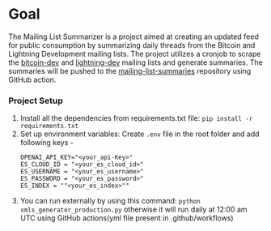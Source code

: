 # Goal
The Mailing List Summarizer is a project aimed at creating an updated feed for public consumption by summarizing daily threads from the Bitcoin and Lightning Development mailing lists. The project utilizes a cronjob to scrape the [bitcoin-dev](https://lists.linuxfoundation.org/pipermail/bitcoin-dev) and [lightning-dev](https://lists.linuxfoundation.org/pipermail/lightning-dev) mailing lists and generate summaries. The summaries will be pushed to the [mailing-list-summaries](https://github.com/urvishp80/mailing-list-summaries) repository using GitHub action.
### Project Setup
1. Install all the dependencies from requirements.txt file: `pip install -r requirements.txt`
2. Set up environment variables: Create `.env` file in the root folder and add following keys -
    ```
   OPENAI_API_KEY="<your_api-Key>"
   ES_CLOUD_ID = "<your_es_cloud_id>"
   ES_USERNAME = "<your_es_username>"
   ES_PASSWORD = "<your_es_password>"
   ES_INDEX = ""<your_es_index>""
   ```
3. You can run externally by using this command: `python xmls_generator_production.py` otherwise it will run daily at 12:00 am UTC using GitHub actions(yml file present in .github/workflows)


